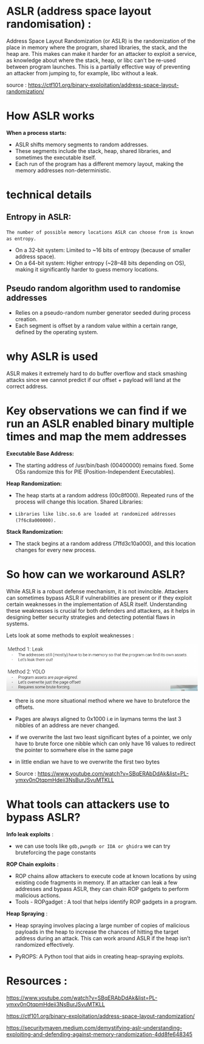 # ASLR (address space layout randomisation) : 


Address Space Layout Randomization (or ASLR) is the randomization of the place in memory where the program, shared libraries, the stack, and the heap are. This makes can make it harder for an attacker to exploit a service, as knowledge about where the stack, heap, or libc can't be re-used between program launches. This is a partially effective way of preventing an attacker from jumping to, for example, libc without a leak.

source : https://ctf101.org/binary-exploitation/address-space-layout-randomization/


# How ASLR works 


**When a process starts:**

- ASLR shifts memory segments to random addresses.
- These segments include the stack, heap, shared libraries, and sometimes the executable itself.
- Each run of the program has a different memory layout, making the memory addresses non-deterministic.

# technical details 


## Entropy in ASLR:
`The number of possible memory locations ASLR can choose from is known as entropy.`

- On a 32-bit system: Limited to ~16 bits of entropy (because of smaller address space).
- On a 64-bit system: Higher entropy (~28–48 bits depending on OS), making it significantly harder to guess memory locations.

## Pseudo random algorithm used to randomise addresses



- Relies on a pseudo-random number generator seeded during process creation.
- Each segment is offset by a random value within a certain range, defined by the operating system.

# why ASLR is used 

ASLR makes it extremely hard to do buffer overflow and stack smashing attacks since we cannot predict if our offset + payload will land at the correct address.

# Key observations we can find if we run an ASLR enabled binary multiple times and map the mem addresses


**Executable Base Address:**

- The starting address of /usr/bin/bash (00400000) remains fixed. Some OSs randomize this for PIE (Position-Independent Executables).
  
**Heap Randomization:**

- The heap starts at a random address (00c8f000). Repeated runs of the process will change this location.
Shared Libraries:

- `Libraries like libc.so.6 are loaded at randomized addresses (7f6c8a000000).`

**Stack Randomization:**

- The stack begins at a random address (7ffd3c10a000), and this location changes for every new process.


# So how can we workaround ASLR?

While ASLR is a robust defense mechanism, it is not invincible. Attackers can sometimes bypass ASLR if vulnerabilities are present or if they exploit certain weaknesses in the implementation of ASLR itself. Understanding these weaknesses is crucial for both defenders and attackers, as it helps in designing better security strategies and detecting potential flaws in systems.

Lets look at some methods to exploit weaknesses :

![alt text](files/ASLR_research1.png)


- there is one more situational method where we have to bruteforce the offsets.



- Pages are always aligned to 0x1000 i.e in laymans terms the last 3 nibbles of an address are never changed.

- if we overwrite the last two least significant bytes of a pointer, we only have to brute force one nibble which can only have 16 values to redirect the pointer to somwhere else in the same page

- in little endian we have to we overwrite the first two bytes


- Source : https://www.youtube.com/watch?v=SBqERAbDdAk&list=PL-ymxv0nOtqpmHdeii3NsBurJSvuMTKLL

# What tools can attackers use to bypass ASLR?


 **Info leak exploits** :

 - we can use tools like `gdb,pwngdb or IDA or ghidra` we can try bruteforcing the page constants
  
 **ROP Chain exploits** :
 - ROP chains allow attackers to execute code at known locations by using existing code fragments in memory. If an attacker can leak a few addresses and bypass ASLR, they can chain ROP gadgets to perform malicious actions.
 - Tools -  ROPgadget : A tool that helps identify ROP gadgets in a program.

**Heap Spraying** : 

 - Heap spraying involves placing a large number of copies of malicious payloads in the heap to increase the chances of hitting the target address during an attack. This can work around ASLR if the heap isn’t randomized effectively.


 - PyROPS: A Python tool that aids in creating heap-spraying exploits.




# Resources : 
https://www.youtube.com/watch?v=SBqERAbDdAk&list=PL-ymxv0nOtqpmHdeii3NsBurJSvuMTKLL

https://ctf101.org/binary-exploitation/address-space-layout-randomization/

https://securitymaven.medium.com/demystifying-aslr-understanding-exploiting-and-defending-against-memory-randomization-4dd8fe648345



